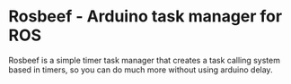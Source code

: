 # Rosbeef - Arduino task manager for ROS
Rosbeef is a simple timer task manager that creates
a task calling system based in timers, so you can do
much more without using arduino delay.
